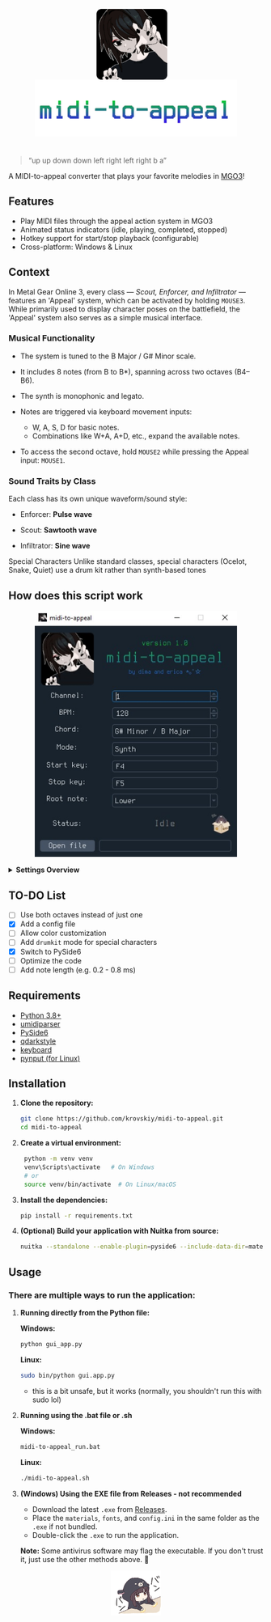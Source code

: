<p align="center">
  <img src="https://github.com/krovskiy/midi-to-appeal/blob/main/materials/si3lEuEp2Fk.png" width="140" alt="logo" align=center>
  &nbsp; &nbsp;
  <img src="https://github.com/krovskiy/midi-to-appeal/blob/main/images/logo.png" width="400" alt="logo" align=center>
</p>

# 

> “up up down down left right left right b a”

A MIDI-to-appeal converter that plays your favorite melodies in [MGO3](https://www.youtube.com/watch?v=rY1XP5YNrQI)!


## Features

- Play MIDI files through the appeal action system in MGO3
- Animated status indicators (idle, playing, completed, stopped)
- Hotkey support for start/stop playback (configurable)
- Cross-platform: Windows & Linux

## Context

In Metal Gear Online 3, every class — *Scout, Enforcer, and Infiltrator* — features an 'Appeal' system, which can be activated by holding `MOUSE3`. While primarily used to display character poses on the battlefield, the 'Appeal' system also serves as a simple musical interface.

### Musical Functionality
- The system is tuned to the B Major / G# Minor scale.

- It includes 8 notes (from B to B*), spanning across two octaves (B4–B6).

- The synth is monophonic and legato.
  
- Notes are triggered via keyboard movement inputs:
  - W, A, S, D for basic notes.
  - Combinations like W+A, A+D, etc., expand the available notes.

- To access the second octave, hold `MOUSE2` while pressing the Appeal input: `MOUSE1`.

### Sound Traits by Class
Each class has its own unique waveform/sound style:

- Enforcer: **Pulse wave** 

- Scout: **Sawtooth wave**

- Infiltrator: **Sine wave**

Special Characters
Unlike standard classes, special characters (Ocelot, Snake, Quiet) use a drum kit rather than synth-based tones

## How does this script work

<p align="center">
  <img src="https://github.com/krovskiy/midi-to-appeal/raw/main/images/1.jpg" width="400">
</p>

<details>
<summary><strong>Settings Overview</strong></summary>

<br/>

<h4>Channel (int: 1–16)</h4>
<p>Specifies the MIDI channel to send data on. Standard MIDI supports 16 channels (1–16). Routes the correct notes from the desired instrument or track.</p>

<h4>BPM (int: 80–180)</h4>
<p>Controls the tempo of the playback. Valid range is between 80–180. Slower is sometimes better because of the legato function.</p>

<h4>Chord (ComboBox – str)</h4>
<p>Dropdown selection containing various musical chords. Selected chords are transposed and mapped to the 'Appeal' system.</p>

<h4>Mode (ComboBox – str)</h4>
<p>Defines the sound type. Default characters use synth; special ones use drumkits.</p>

<h4>Start Key (QLineEdit – str)</h4>
<p>The key that initiates the playback. Pressing the defined start key will begin the performance or sequence.</p>

<h4>Stop Key (QLineEdit – str)</h4>
<p>The key that stops the playback. Pressing the defined stop key will halt the performance.</p>

<h4>Root Note (ComboBox – str)</h4>
<p>Adjusts the root of the selected chord either down ('Lower') or up ('Higher') by an octave at the beginning.</p>

<h4>Status (str: 'Idle' / 'Completed' / 'Playing' / 'Stopped')</h4>
<p>Indicates the current state of the system:</p>
<ul>
  <li><strong>⬜ Idle</strong>: Awaiting input.</li>
  <li><strong>🟩 Playing</strong>: Currently active and performing.</li>
  <li><strong>🟥 Stopped</strong>: Manually halted.</li>
  <li><strong>🟦 Completed</strong>: Finished a full playback process.</li>
</ul>

<h4>Open File (QDialog – str)</h4>
<p>Opens and loads a MIDI file into the program.</p>

</details>


## TO-DO List

- [ ] Use both octaves instead of just one  
- [x] Add a config file  
- [ ] Allow color customization  
- [ ] Add `drumkit` mode for special characters  
- [x] Switch to PySide6  
- [ ] Optimize the code 
- [ ] Add note length (e.g. 0.2 - 0.8 ms) 

## Requirements

- [Python 3.8+](https://www.python.org/downloads/)
- [umidiparser](https://github.com/bixb922/umidiparser)
- [PySide6](https://pypi.org/project/PySide6/)
- [qdarkstyle](https://pypi.org/project/qdarkstyle/)
- [keyboard](https://pypi.org/project/keyboard/)
- [pynput (for Linux)](https://pypi.org/project/pynput/)

## Installation

1. **Clone the repository:**
   ```sh
   git clone https://github.com/krovskiy/midi-to-appeal.git
   cd midi-to-appeal
2. **Create a virtual environment:**
   ```sh
    python -m venv venv
    venv\Scripts\activate   # On Windows
    # or
    source venv/bin/activate  # On Linux/macOS
   ```
3. **Install the dependencies:**
   ```sh
   pip install -r requirements.txt
   ```
4. **(Optional) Build your application with Nuitka from source:**
   ```sh
   nuitka --standalone --enable-plugin=pyside6 --include-data-dir=materials=materials --include-data-dir=fonts=fonts --include-data-file=config.ini=config.ini --output-dir=dist --output-filename=midi-to-appeal --windows-icon-from-ico=./materials/icon.ico --windows-console-mode=disable gui_app.py
   ```
## Usage
### There are multiple ways to run the application:
1. **Running directly from the Python file:**
   
   **Windows:**
   ```sh
   python gui_app.py
   ```
   **Linux:**
   ```sh
   sudo bin/python gui.app.py
   ```
   - this is a bit unsafe, but it works (normally, you shouldn't run this with sudo lol) 
2. **Running using the .bat file or .sh**

   **Windows:**
    ```cmd
    midi-to-appeal_run.bat
    ```
    
    **Linux:**
    ```bash
    ./midi-to-appeal.sh
    ```
3. **(Windows) Using the EXE file from Releases - not recommended**
   - Download the latest `.exe` from [Releases](https://github.com/krovskiy/midi-to-appeal/releases).
   - Place the `materials`, `fonts`, and `config.ini` in the same folder as the `.exe` if not bundled.
   - Double-click the `.exe` to run the application.
     
   **Note:** Some antivirus software may flag the executable. If you don't trust it, just use the other methods above. 🚩
<p align="center">
  <img src="https://github.com/krovskiy/midi-to-appeal/blob/main/materials/stopped.gif" width="100" alt="logo" align=center>
</p>
